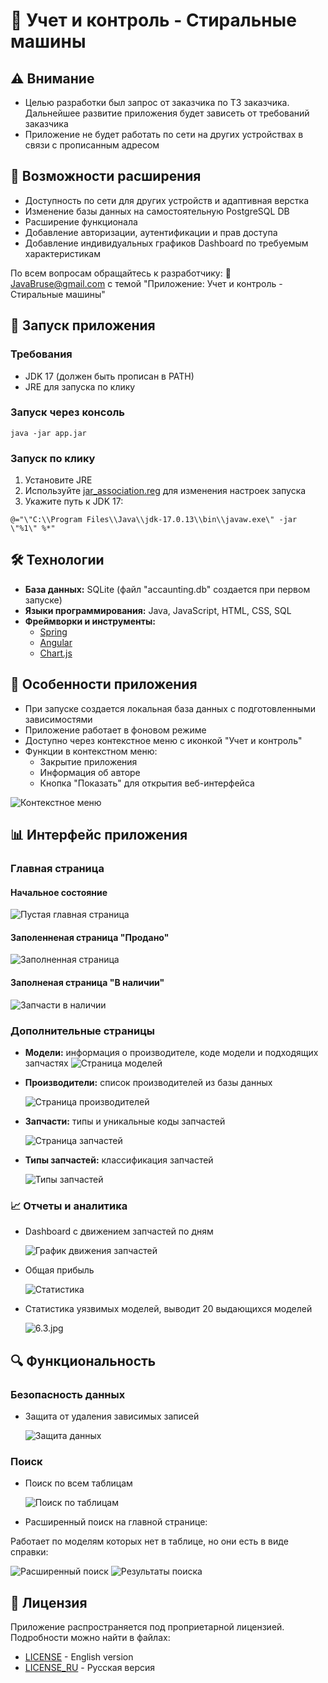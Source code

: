 # 🧺 Учет и контроль - Стиральные машины

## ⚠️ Внимание

- Целью разработки был запрос от заказчика по ТЗ заказчика. Дальнейшее развитие приложения будет зависеть от требований заказчика
- Приложение не будет работать по сети на других устройствах в связи с прописанным адресом

## 🔧 Возможности расширения

- Доступность по сети для других устройств и адаптивная верстка
- Изменение базы данных на самостоятельную PostgreSQL DB
- Расширение функционала
- Добавление авторизации, аутентификации и прав доступа
- Добавление индивидуальных графиков Dashboard по требуемым характеристикам

По всем вопросам обращайтесь к разработчику: 📧 JavaBruse@gmail.com с темой "Приложение: Учет и контроль - Стиральные машины"

## 🚀 Запуск приложения

### Требования

- JDK 17 (должен быть прописан в PATH)
- JRE для запуска по клику

### Запуск через консоль

```shell
java -jar app.jar
```

### Запуск по клику

1. Установите JRE
2. Используйте [jar_association.reg](jar_association.reg) для изменения настроек запуска
3. Укажите путь к JDK 17:

```shell
@="\"C:\\Program Files\\Java\\jdk-17.0.13\\bin\\javaw.exe\" -jar \"%1\" %*"
```

## 🛠 Технологии

- **База данных:** SQLite (файл "accaunting.db" создается при первом запуске)
- **Языки программирования:** Java, JavaScript, HTML, CSS, SQL
- **Фреймворки и инструменты:**
  - [Spring](https://spring.io/)
  - [Angular](https://angularjs.org/)
  - [Chart.js](https://www.chartjs.org/)

## 📱 Особенности приложения

- При запуске создается локальная база данных с подготовленными зависимостями
- Приложение работает в фоновом режиме
- Доступно через контекстное меню с иконкой "Учет и контроль"
- Функции в контекстном меню:
  - Закрытие приложения
  - Информация об авторе
  - Кнопка "Показать" для открытия веб-интерфейса

![Контекстное меню](images%2F11.jpg)

## 📊 Интерфейс приложения

### Главная страница

#### Начальное состояние

![Пустая главная страница](images%2F1.jpg)

#### Заполенненая страница "Продано"

![Заполненная страница](images%2F1.1.jpg)

#### Заполненая страница "В наличии"

![Запчасти в наличии](images%2F1.2.jpg)

### Дополнительные страницы

- **Модели:** информация о производителе, коде модели и подходящих запчастях
  ![Страница моделей](images%2F2.jpg)

- **Производители:** список производителей из базы данных

  ![Страница производителей](images%2F3.jpg)

- **Запчасти:** типы и уникальные коды запчастей

  ![Страница запчастей](images%2F4.jpg)

- **Типы запчастей:** классификация запчастей

  ![Типы запчастей](images%2F5.jpg)

### 📈 Отчеты и аналитика

- Dashboard с движением запчастей по дням

  ![График движения запчастей](images%2F6.jpg)

- Общая прибыль

  ![Статистика](images%2F6.2.jpg)

- Статистика уязвимых моделей, выводит 20 выдающихся моделей

  ![6.3.jpg](images%2F6.3.jpg)

## 🔍 Функциональность

### Безопасность данных

- Защита от удаления зависимых записей

  ![Защита данных](images%2F10.1.jpeg)

### Поиск

- Поиск по всем таблицам

  ![Поиск по таблицам](images%2F10.2.jpg)

- Расширенный поиск на главной странице:

Работает по моделям которых нет в таблице, но они есть в виде справки:

![Расширенный поиск](images%2F10.4.jpg)
![Результаты поиска](images%2F10.3.jpg)

## 📄 Лицензия

Приложение распространяется под проприетарной лицензией. Подробности можно найти в файлах:

- [LICENSE](LICENSE) - English version
- [LICENSE_RU](LICENSE_RU) - Русская версия
